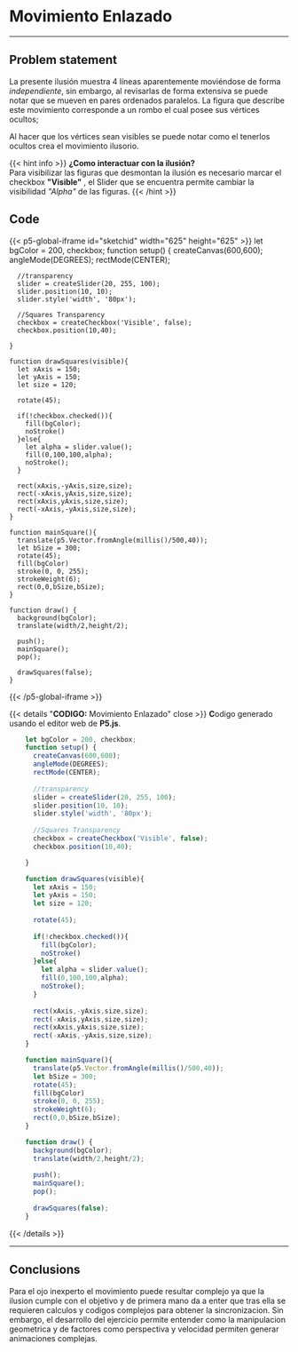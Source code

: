 # Movimiento Enlazado
---
## Problem statement

La presente ilusión muestra 4 líneas aparentemente moviéndose de forma _independiente_, sin embargo, al revisarlas de forma extensiva se puede notar que se mueven en pares ordenados paralelos. La figura que describe este movimiento corresponde a un rombo el cual posee sus vértices ocultos;

Al hacer que los vértices sean visibles se puede notar como el tenerlos ocultos crea el movimiento ilusorio.

{{< hint info >}}
**¿Como interactuar con la ilusión?**  
Para visibilizar las figuras que desmontan la ilusión es necesario marcar
el checkbox **"Visible"** , el Slider que se encuentra permite cambiar la 
visibilidad _"Alpha"_ de las figuras.
{{< /hint >}}

## Code

{{< p5-global-iframe id="sketchid"  width="625" height="625" >}}
    let bgColor = 200, checkbox;
    function setup() {
      createCanvas(600,600);
      angleMode(DEGREES);
      rectMode(CENTER);
    
      //transparency
      slider = createSlider(20, 255, 100);
      slider.position(10, 10);
      slider.style('width', '80px');
    
      //Squares Transparency
      checkbox = createCheckbox('Visible', false);
      checkbox.position(10,40);

    }

    function drawSquares(visible){
      let xAxis = 150;
      let yAxis = 150;
      let size = 120;
    
      rotate(45);
    
      if(!checkbox.checked()){
        fill(bgColor);
        noStroke()
      }else{
        let alpha = slider.value();
        fill(0,100,100,alpha);
        noStroke();
      }
    
      rect(xAxis,-yAxis,size,size);
      rect(-xAxis,yAxis,size,size);
      rect(xAxis,yAxis,size,size);
      rect(-xAxis,-yAxis,size,size);
    }

    function mainSquare(){
      translate(p5.Vector.fromAngle(millis()/500,40));
      let bSize = 300;
      rotate(45);
      fill(bgColor)
      stroke(0, 0, 255);
      strokeWeight(6);
      rect(0,0,bSize,bSize);
    }

    function draw() {
      background(bgColor);
      translate(width/2,height/2);
    
      push();
      mainSquare();
      pop();
    
      drawSquares(false);
    }
{{< /p5-global-iframe >}}

{{< details "**CODIGO:** Movimiento Enlazado" close >}}
**C**odigo generado usando el editor web de **P5.js**.
```javascript
    let bgColor = 200, checkbox;
    function setup() {
      createCanvas(600,600);
      angleMode(DEGREES);
      rectMode(CENTER);
    
      //transparency
      slider = createSlider(20, 255, 100);
      slider.position(10, 10);
      slider.style('width', '80px');
    
      //Squares Transparency
      checkbox = createCheckbox('Visible', false);
      checkbox.position(10,40);

    }

    function drawSquares(visible){
      let xAxis = 150;
      let yAxis = 150;
      let size = 120;
    
      rotate(45);
    
      if(!checkbox.checked()){
        fill(bgColor);
        noStroke()
      }else{
        let alpha = slider.value();
        fill(0,100,100,alpha);
        noStroke();
      }
    
      rect(xAxis,-yAxis,size,size);
      rect(-xAxis,yAxis,size,size);
      rect(xAxis,yAxis,size,size);
      rect(-xAxis,-yAxis,size,size);
    }

    function mainSquare(){
      translate(p5.Vector.fromAngle(millis()/500,40));
      let bSize = 300;
      rotate(45);
      fill(bgColor)
      stroke(0, 0, 255);
      strokeWeight(6);
      rect(0,0,bSize,bSize);
    }

    function draw() {
      background(bgColor);
      translate(width/2,height/2);
    
      push();
      mainSquare();
      pop();
    
      drawSquares(false);
    }
```
{{< /details >}}

---

## Conclusions

Para el ojo inexperto el movimiento puede resultar complejo ya que la ilusion cumple con el objetivo y de primera mano da a enter que tras ella se requieren calculos y codigos complejos para obtener la sincronizacion. Sin embargo, el desarrollo del ejercicio permite entender como la manipulacion geometrica y de factores como perspectiva y velocidad permiten generar animaciones complejas.